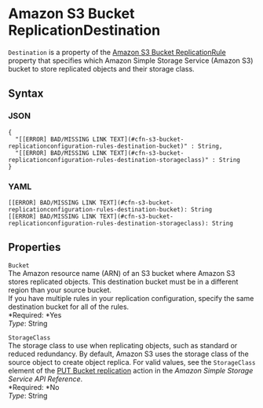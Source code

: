# Amazon S3 Bucket ReplicationDestination<a name="aws-properties-s3-bucket-replicationconfiguration-rules-destination"></a>

`Destination` is a property of the [Amazon S3 Bucket ReplicationRule](aws-properties-s3-bucket-replicationconfiguration-rules.md) property that specifies which Amazon Simple Storage Service \(Amazon S3\) bucket to store replicated objects and their storage class\.

## Syntax<a name="w3ab2c21c14e1522b5"></a>

### JSON<a name="aws-properties-s3-bucket-replicationconfiguration-rules-destination-syntax.json"></a>

```
{
  "[[ERROR] BAD/MISSING LINK TEXT](#cfn-s3-bucket-replicationconfiguration-rules-destination-bucket)" : String,
  "[[ERROR] BAD/MISSING LINK TEXT](#cfn-s3-bucket-replicationconfiguration-rules-destination-storageclass)" : String
}
```

### YAML<a name="aws-properties-s3-bucket-replicationconfiguration-rules-destination-syntax.yaml"></a>

```
[[ERROR] BAD/MISSING LINK TEXT](#cfn-s3-bucket-replicationconfiguration-rules-destination-bucket): String
[[ERROR] BAD/MISSING LINK TEXT](#cfn-s3-bucket-replicationconfiguration-rules-destination-storageclass): String
```

## Properties<a name="w3ab2c21c14e1522b7"></a>

`Bucket`  
The Amazon resource name \(ARN\) of an S3 bucket where Amazon S3 stores replicated objects\. This destination bucket must be in a different region than your source bucket\.  
If you have multiple rules in your replication configuration, specify the same destination bucket for all of the rules\.  
*Required: *Yes  
*Type*: String

`StorageClass`  
The storage class to use when replicating objects, such as standard or reduced redundancy\. By default, Amazon S3 uses the storage class of the source object to create object replica\. For valid values, see the `StorageClass` element of the [PUT Bucket replication](http://docs.aws.amazon.com/AmazonS3/latest/API/RESTBucketPUTreplication.html) action in the *Amazon Simple Storage Service API Reference*\.  
*Required: *No  
*Type*: String
